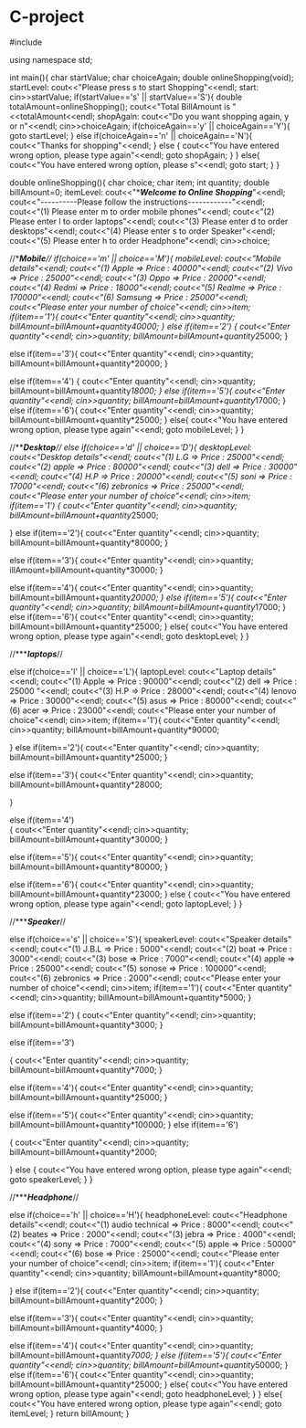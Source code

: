 # C-project

#include<iostream>

using namespace std;

int main(){
char startValue;
char choiceAgain;
double onlineShopping(void);
startLevel:
cout<<"Please press s to start Shopping"<<endl;
start:
cin>>startValue;
if(startValue=='s' || startValue=='S'){
double totalAmount=onlineShopping();
cout<<"Total BillAmount is "<<totalAmount<<endl;
shopAgain:
cout<<"Do you want shopping again, y or n"<<endl;
cin>>choiceAgain;
if(choiceAgain=='y' || choiceAgain=='Y'){
goto startLevel;
}
else if(choiceAgain=='n' || choiceAgain=='N'){
cout<<"Thanks for shopping"<<endl;
}
else {
cout<<"You have entered wrong option, please type again"<<endl;
goto shopAgain;
}
}
else{
cout<<"You have entered wrong option, please s"<<endl;
goto start;
}
}

double onlineShopping(){
    char choice;
    char item;
    int quantity;
    double billAmount=0;
    itemLevel:
    cout<<"****************Welcome to Online Shopping***************"<<endl;
    cout<<"----------Please follow the instructions------------"<<endl;
    cout<<"(1) Please enter m to order mobile phones"<<endl;
    cout<<"(2) Please enter l to order laptops"<<endl;
    cout<<"(3) Please enter d to order desktops"<<endl;
    cout<<"(4) Please enter s to order Speaker"<<endl;
    cout<<"(5) Please enter h to order Headphone"<<endl;
    cin>>choice;

//**********************************Mobile*******************************//
if(choice=='m' || choice=='M'){
mobileLevel:
cout<<"Mobile details"<<endl;
cout<<"(1) Apple   =>  Price  : 40000"<<endl;
cout<<"(2) Vivo    =>  Price  : 25000"<<endl;
cout<<"(3) Oppo    =>  Price  : 20000"<<endl;
cout<<"(4) Redmi   =>  Price  : 18000"<<endl;
cout<<"(5) Realme  =>  Price  : 170000"<<endl;
cout<<"(6) Samsung =>  Price  : 25000"<<endl;
cout<<"Please enter your  number of choice"<<endl;
cin>>item;
if(item=='1'){
cout<<"Enter quantity"<<endl;
cin>>quantity;
billAmount=billAmount+quantity*40000;
}
else if(item=='2')  {
cout<<"Enter quantity"<<endl;
cin>>quantity;
billAmount=billAmount+quantity*25000;
}

else if(item=='3'){
cout<<"Enter quantity"<<endl;
cin>>quantity;
billAmount=billAmount+quantity*20000;
}

else if(item=='4') 
{
cout<<"Enter quantity"<<endl;
cin>>quantity;
billAmount=billAmount+quantity*18000;
}
else if(item=='5'){
cout<<"Enter quantity"<<endl;
cin>>quantity;
billAmount=billAmount+quantity*17000;
}
else if(item=='6'){
cout<<"Enter quantity"<<endl;
cin>>quantity;
billAmount=billAmount+quantity*25000;
}
else{
cout<<"You have entered wrong option, please type again"<<endl;
goto mobileLevel;
}
}

//**********************************Desktop*******************************//
else if(choice=='d' || choice=='D'){
desktopLevel:
cout<<"Desktop details"<<endl;
cout<<"(1) L.G   =>  Price  : 25000"<<endl;
cout<<"(2) apple    =>  Price  : 80000"<<endl;
cout<<"(3) dell    =>  Price  : 30000"<<endl;
cout<<"(4) H.P   =>  Price  : 20000"<<endl;
cout<<"(5) soni  =>  Price  : 17000"<<endl;
cout<<"(6) zebronics =>  Price  : 25000"<<endl;
cout<<"Please enter your number of choice"<<endl;
cin>>item;
if(item=='1')
{
cout<<"Enter quantity"<<endl;
cin>>quantity;
billAmount=billAmount+quantity*25000;

}
else if(item=='2'){
cout<<"Enter quantity"<<endl;
cin>>quantity;
billAmount=billAmount+quantity*80000;
}

else if(item=='3'){
cout<<"Enter quantity"<<endl;
cin>>quantity;
illAmount=billAmount+quantity*30000;
}

else if(item=='4'){
cout<<"Enter quantity"<<endl;
cin>>quantity;
billAmount=billAmount+quantity*20000;
}
else if(item=='5'){
cout<<"Enter quantity"<<endl;
cin>>quantity;
billAmount=billAmount+quantity*17000;
}
else if(item=='6'){
cout<<"Enter quantity"<<endl;
cin>>quantity;
billAmount=billAmount+quantity*25000;
}
else{
cout<<"You have entered wrong option, please type again"<<endl;
 goto desktopLevel;
}
}


//**********************************laptops*******************************//

else if(choice=='l' || choice=='L'){
laptopLevel:
cout<<"Laptop details"<<endl;
cout<<"(1) Apple   =>  Price  : 90000"<<endl;
cout<<"(2) dell    =>  Price  : 25000 "<<endl;
cout<<"(3) H.P    =>  Price  : 28000"<<endl;
cout<<"(4) lenovo   =>  Price  : 30000"<<endl;
cout<<"(5) asus  =>  Price  :   80000"<<endl;
cout<<"(6) acer =>  Price  :   23000"<<endl;
cout<<"Please enter your number of choice"<<endl;
cin>>item;
if(item=='1'){
cout<<"Enter quantity"<<endl;
cin>>quantity;
billAmount=billAmount+quantity*90000;

}
else if(item=='2'){
cout<<"Enter quantity"<<endl;
cin>>quantity;
billAmount=billAmount+quantity*25000;
}

else if(item=='3'){
cout<<"Enter quantity"<<endl;
cin>>quantity;
billAmount=billAmount+quantity*28000;
            
}

else if(item=='4')  
{
cout<<"Enter quantity"<<endl;
cin>>quantity;
billAmount=billAmount+quantity*30000;
}

else if(item=='5'){
cout<<"Enter quantity"<<endl;
cin>>quantity;
billAmount=billAmount+quantity*80000;
}

else if(item=='6'){
cout<<"Enter quantity"<<endl;
cin>>quantity;
billAmount=billAmount+quantity*23000;
}
else
{
cout<<"You have entered wrong option, please type again"<<endl;
goto laptopLevel;
}
}


//**********************************Speaker*******************************//

else if(choice=='s' || choice=='S'){
speakerLevel:
cout<<"Speaker details"<<endl;
cout<<"(1) J.B.L   =>  Price  : 5000"<<endl;
cout<<"(2) boat    =>  Price  : 3000"<<endl;
cout<<"(3) bose    =>  Price  : 7000"<<endl;
cout<<"(4) apple   =>  Price  : 25000"<<endl;
cout<<"(5) sonose  =>  Price  : 100000"<<endl;
cout<<"(6) zebronics =>  Price  : 2000"<<endl;
cout<<"Please enter your number of choice"<<endl;
cin>>item;
if(item=='1'){
cout<<"Enter quantity"<<endl;
cin>>quantity;
billAmount=billAmount+quantity*5000;
}

else if(item=='2')   {
cout<<"Enter quantity"<<endl;
cin>>quantity;
billAmount=billAmount+quantity*3000;
}

else if(item=='3') 

{
cout<<"Enter quantity"<<endl;
cin>>quantity;
billAmount=billAmount+quantity*7000;
}

else if(item=='4'){
cout<<"Enter quantity"<<endl;
cin>>quantity;
billAmount=billAmount+quantity*25000;
}

else if(item=='5'){
cout<<"Enter quantity"<<endl;
cin>>quantity;
billAmount=billAmount+quantity*100000;
}
else if(item=='6')
        
{
cout<<"Enter quantity"<<endl;
cin>>quantity;
billAmount=billAmount+quantity*2000;

}
else
{
cout<<"You have entered wrong option, please type again"<<endl;
goto speakerLevel;
}
}


//**********************************Headphone*******************************//

else if(choice=='h' || choice=='H'){
headphoneLevel:
cout<<"Headphone details"<<endl;
cout<<"(1) audio technical   =>  Price  : 8000"<<endl;
cout<<"(2) beates   =>  Price  : 2000"<<endl;
cout<<"(3) jebra    =>  Price  : 4000"<<endl;
cout<<"(4) sony   =>  Price  : 7000"<<endl;
cout<<"(5) apple  =>  Price  : 50000"<<endl;
cout<<"(6) bose =>  Price  : 25000"<<endl;
cout<<"Please enter your number of choice"<<endl;
cin>>item;
if(item=='1'){
cout<<"Enter quantity"<<endl;
cin>>quantity;
billAmount=billAmount+quantity*8000;

}
else if(item=='2'){
cout<<"Enter quantity"<<endl;
cin>>quantity;
billAmount=billAmount+quantity*2000;
}

else if(item=='3'){
cout<<"Enter quantity"<<endl;
cin>>quantity;
billAmount=billAmount+quantity*4000;
}

else if(item=='4'){
cout<<"Enter quantity"<<endl;
cin>>quantity;
billAmount=billAmount+quantity*7000;
}
else if(item=='5'){
cout<<"Enter quantity"<<endl;
cin>>quantity;
billAmount=billAmount+quantity*50000;
}
else if(item=='6'){
            cout<<"Enter quantity"<<endl;
            cin>>quantity;
            billAmount=billAmount+quantity*25000;
}
else{
            cout<<"You have entered wrong option, please type again"<<endl;
            goto headphoneLevel;
}
}
else{
            cout<<"You have entered wrong option, please type again"<<endl;
            goto itemLevel;
}
return billAmount;
}

 

